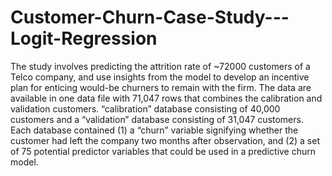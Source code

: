 # Customer-Churn-Case-Study---Logit-Regression
The study involves predicting the attrition rate of ~72000 customers of a Telco company, and use insights from the model to develop an incentive plan for enticing would-be churners to remain with the firm. The data are available in one data file with 71,047 rows that combines the calibration and validation customers. “calibration” database consisting of 40,000 customers and a “validation” database consisting of 31,047 customers. Each database contained (1) a “churn” variable signifying whether the customer had left the company two months after observation, and (2) a set of 75 potential predictor variables that could be used in a predictive churn model.
